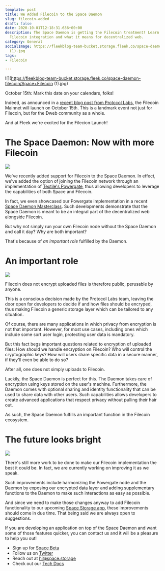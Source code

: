 ```yaml
---
template: post
title: We Added Filecoin to the Space Daemon
slug: filecoin-added
draft: false
date: 2020-10-01T12:18:31.636+00:00
description: The Space Daemon is getting the Filecoin treatment! Learn about our recent
  Filecoin integration and what it means for decentralized web.
category: General
socialImage: https://fleekblog-team-bucket.storage.fleek.co/space-daemon-filecoin/Space+Filecoin
  (1).jpg
tags:
- Filecoin

---
```

![](https://fleekblog-team-bucket.storage.fleek.co/space-daemon-filecoin/Space+Filecoin (1).jpg)

October 15th: Mark this date on your calendars, folks!

Indeed, as announced in a [recent blog post from Protocol Labs](https://filecoin.io/blog/mainnet-ignition/), the Filecoin Mainnet will launch on October 15th. This is a landmark event not just for Filecoin, but for the Dweb community as a whole.

And at Fleek we're excited for the Filecion Launch!

# The Space Daemon: Now with more Filecoin

![](https://fleekblog-team-bucket.storage.fleek.co/space-daemon-filecoin/mario-filecoin-l.png)

We've recently added support for Filecoin to the Space Daemon. In effect, we've added the option of joining the Filecoin network through an implementation of [Textile's Powergate](https://docs.textile.io/powergate/),  thus allowing developers to leverage the capabilities of both Space and Filecoin.

In fact, we even showcased our Powergate implementation in a recent [Space Daemon Masterclass](https://www.youtube.com/watch?v=pWJ5fty-7mA). Such developments demonstrate that the Space Daemon is meant to be an integral part of the decentralized web alongside Filecoin.

But why not simply run your own Filecoin node without the Space Daemon and call it day? Why are both important?

That's because of _an important role_ fulfilled by the Daemon.

# An important role

![](https://fleekblog-team-bucket.storage.fleek.co/space-daemon-filecoin/one-does-not.jpeg)

Filecoin does not encrypt uploaded files is therefore public, perusable by anyone.

This is a conscious decision made by the Protocol Labs team, leaving the door open for developers to decide if and how files should be encryped, thus making Filecoin a generic storage layer which can be tailored to any situation.

Of course, there are many applications in which privacy from encryption is not that important. However, for most use cases, including ones which include some sort user login, protecting user data is mandatory.

But this fact begs important questions related to encryption of uploaded files: How should we handle encryption on Filecoin? Who will control the cryptographic keys? How will users share specific data in a secure manner, if they'll even be able to do so?

After all, one does not simply uploads to Filecoin.

Luckily, the Space Daemon is perfect for this. The Daemon takes care of encryption using keys stored on the user's machine. Furthermore, the Daemon comes with optional sharing and identity functionality that can be used to share data with other users. Such capabilities allows developers to create advanced applications that respect privacy without pulling their hair out.

As such, the Space Daemon fulfills an important function in the Filecoin ecosystem.

# The future looks bright

![](https://fleekblog-team-bucket.storage.fleek.co/space-daemon-filecoin/4guj4g.gif)

There's still more work to be done to make our Filecoin implementation the best it could be. In fact, we are currently working on improving it as we speak.

Such improvements include harmonizing the Powergate node and the Daemon by exposing our encrypted data layer and adding supplementary functions to the Daemon to make such interactions as easy as possible.

And since we need to make those changes anyway to add Filecoin functionality to our upcoming [Space Storage app](https://space.storage/), these improvements should come in due time. That being said we are always open to suggestions.

If you are developing an application on top of the Space Daemon and want some of those features quicker, you can contact us and it will be a pleasure to help you out!

* Sign up for [Space Beta](https://space.storage)
* Follow us on [Twitter](https://twitter.com/spacestorage)
* Reach out at hi@space.storage
* Check out our [Tech Docs](https://docs.fleek.co/space-daemon/overview/)